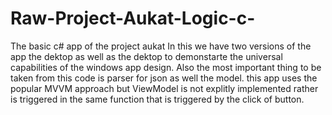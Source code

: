 
# Raw-Project-Aukat-Logic-c-
The basic c# app of the project aukat
In this we have two versions of the app the dektop as well as the dektop to demonstarte the universal capabilities of the windows app design.
Also the most important thing to be taken from this code is parser for json as well the model.
this app uses the popular MVVM approach but ViewModel is not explitly implemented rather is triggered in the same function that is triggered by the click of button.
